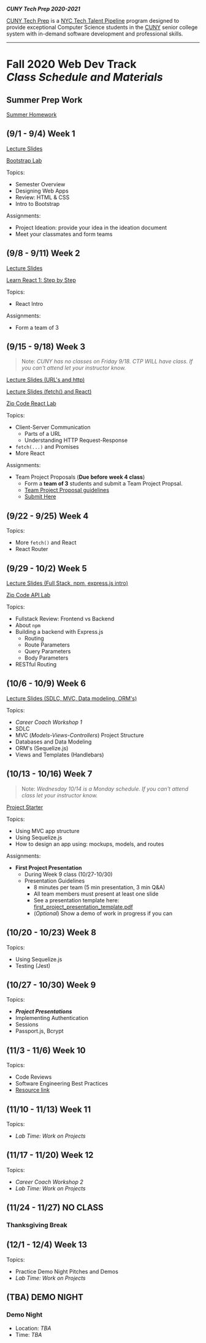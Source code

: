 **_CUNY Tech Prep 2020-2021_**

[CUNY Tech Prep](http://cunytechprep.nyc/) is a [NYC Tech Talent Pipeline](http://www.techtalentpipeline.nyc/) program designed to provide exceptional Computer Science students in the [CUNY](https://www.cuny.edu/) senior college system with in-demand software development and professional skills.

---

# Fall 2020 Web Dev Track <br />_Class Schedule and Materials_

## Summer Prep Work

[Summer Homework](https://docs.google.com/document/d/1sVWDAxWoFSsgaG8eIDmZ7eqD1bvMH-Ac8c-Rbt2Dj5s/edit?usp=sharing)

## (9/1 - 9/4) Week 1

[Lecture Slides](materials/lecture-01.pdf)

[Bootstrap Lab](https://github.com/CUNYTechPrep/bootstrap-lab)

Topics:

- Semester Overview
- Designing Web Apps
- Review: HTML & CSS
- Intro to Bootstrap

Assignments:

- Project Ideation: provide your idea in the ideation document
- Meet your classmates and form teams

## (9/8 - 9/11) Week 2

[Lecture Slides](materials/React-Intro-2019.pdf)

[Learn React 1: Step by Step](materials/learn-react-1.md)

Topics:

- React Intro

Assignments:

- Form a team of 3

## (9/15 - 9/18) Week 3

> Note: _CUNY has no classes on Friday 9/18. CTP WILL have class. If you can't attend let your instructor know._

[Lecture Slides (URL's and http)](materials/lecture-03.pdf)

[Lecture Slides (fetch() and React)](materials/fetch-and-React-2019.pdf)

[Zip Code React Lab](https://github.com/CUNYTechPrep/zip-code-react-lab)

Topics:

- Client-Server Communication
    + Parts of a URL
    + Understanding HTTP Request-Response
- `fetch(...)` and Promises
- More React

Assignments:

* Team Project Proposals (**Due before week 4 class**)
  * Form a **team of 3** students and submit a Team Project Propsal.
  * [Team Project Proposal guidelines](materials/team-project-proposal.md)
  * [Submit Here](https://forms.gle/GozZ1fk6P4c4Cpfs7)


## (9/22 - 9/25) Week 4

Topics:

- More `fetch()` and React
- React Router

## (9/29 - 10/2) Week 5

[Lecture Slides (Full Stack, npm, express.js intro)](materials/lecture-04.pdf)

[Zip Code API Lab](https://github.com/CUNYTechPrep/zip-code-api-lab)

Topics:

- Fullstack Review: Frontend vs Backend
- About `npm`
- Building a backend with Express.js
    + Routing
    + Route Parameters
    + Query Parameters
    + Body Parameters
- RESTful Routing

## (10/6 - 10/9) Week 6

[Lecture Slides (SDLC, MVC, Data modeling, ORM's)](materials/lecture-05.pdf)

Topics:

- _Career Coach Workshop 1_
- SDLC
- MVC (_Models-Views-Controllers_) Project Structure
- Databases and Data Modeling
- ORM's (Sequelize.js)
- Views and Templates (Handlebars)

## (10/13 - 10/16) Week 7

> Note: _Wednesday 10/14 is a Monday schedule. If you can't attend class let your instructor know._

[Project Starter](https://github.com/CUNYTechPrep/project-starter)

Topics:

- Using MVC app structure
- Using Sequelize.js
- How to design an app using: mockups, models, and routes

Assignments:

* **First Project Presentation**
  * During Week 9 class (10/27-10/30)
  * Presentation Guidelines
    * 8 minutes per team (5 min presentation, 3 min Q&A)
    * All team members must present at least one slide
    * See a presentation template here: [first_project_presentation_template.pdf](materials/first_project_presentation_template.pdf)
    * (_Optional_) Show a demo of work in progress if you can

## (10/20 - 10/23) Week 8

Topics:

- Using Sequelize.js
- Testing (Jest)

## (10/27 - 10/30) Week 9

Topics:

- **_Project Presentations_**
- Implementing Authentication
- Sessions
- Passport.js, Bcrypt

## (11/3 - 11/6) Week 10

Topics:

- Code Reviews
- Software Engineering Best Practices
- [Resource link](http://web.mit.edu/6.005/www/fa16/classes/04-code-review/)

## (11/10 - 11/13) Week 11

Topics:

- _Lab Time: Work on Projects_

## (11/17 - 11/20) Week 12

Topics:

- _Career Coach Workshop 2_
- _Lab Time: Work on Projects_


## (11/24 - 11/27) NO CLASS

### Thanksgiving Break

## (12/1 - 12/4) Week 13

Topics:

- Practice Demo Night Pitches and Demos
- _Lab Time: Work on Projects_

## (TBA) DEMO NIGHT

### Demo Night

- Location: _TBA_
- Time: _TBA_
